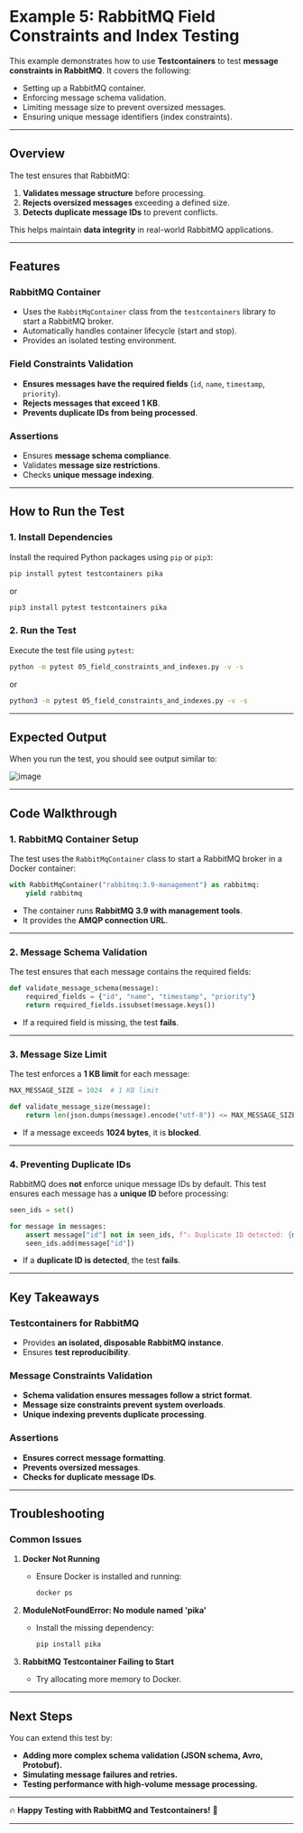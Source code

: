 # **Example 5: RabbitMQ Field Constraints and Index Testing**

This example demonstrates how to use **Testcontainers** to test **message constraints in RabbitMQ**. It covers the following:

- Setting up a RabbitMQ container.
- Enforcing message schema validation.
- Limiting message size to prevent oversized messages.
- Ensuring unique message identifiers (index constraints).

---

## **Overview**

The test ensures that RabbitMQ:
1. **Validates message structure** before processing.
2. **Rejects oversized messages** exceeding a defined size.
3. **Detects duplicate message IDs** to prevent conflicts.

This helps maintain **data integrity** in real-world RabbitMQ applications.

---

## **Features**

### **RabbitMQ Container**
- Uses the `RabbitMqContainer` class from the `testcontainers` library to start a RabbitMQ broker.
- Automatically handles container lifecycle (start and stop).
- Provides an isolated testing environment.

### **Field Constraints Validation**
- **Ensures messages have the required fields** (`id`, `name`, `timestamp`, `priority`).
- **Rejects messages that exceed 1 KB**.
- **Prevents duplicate IDs from being processed**.

### **Assertions**
- Ensures **message schema compliance**.
- Validates **message size restrictions**.
- Checks **unique message indexing**.

---

## **How to Run the Test**

### **1. Install Dependencies**
Install the required Python packages using `pip` or `pip3`:

```bash
pip install pytest testcontainers pika
```

or

```bash
pip3 install pytest testcontainers pika
```

### **2. Run the Test**
Execute the test file using `pytest`:

```bash
python -m pytest 05_field_constraints_and_indexes.py -v -s
```

or

```bash
python3 -m pytest 05_field_constraints_and_indexes.py -v -s
```

---

## **Expected Output**

When you run the test, you should see output similar to:

![image](https://github.com/user-attachments/assets/8806a24f-3cab-487a-8e45-247eccd18c7f)


---

## **Code Walkthrough**

### **1. RabbitMQ Container Setup**
The test uses the `RabbitMqContainer` class to start a RabbitMQ broker in a Docker container:

```python
with RabbitMqContainer("rabbitmq:3.9-management") as rabbitmq:
    yield rabbitmq
```

- The container runs **RabbitMQ 3.9 with management tools**.
- It provides the **AMQP connection URL**.

---

### **2. Message Schema Validation**
The test ensures that each message contains the required fields:

```python
def validate_message_schema(message):
    required_fields = {"id", "name", "timestamp", "priority"}
    return required_fields.issubset(message.keys())
```

- If a required field is missing, the test **fails**.

---

### **3. Message Size Limit**
The test enforces a **1 KB limit** for each message:

```python
MAX_MESSAGE_SIZE = 1024  # 1 KB limit

def validate_message_size(message):
    return len(json.dumps(message).encode("utf-8")) <= MAX_MESSAGE_SIZE
```

- If a message exceeds **1024 bytes**, it is **blocked**.

---

### **4. Preventing Duplicate IDs**
RabbitMQ does **not** enforce unique message IDs by default. This test ensures each message has a **unique ID** before processing:

```python
seen_ids = set()

for message in messages:
    assert message["id"] not in seen_ids, f"⚠️ Duplicate ID detected: {message['id']}"
    seen_ids.add(message["id"])
```

- If a **duplicate ID is detected**, the test **fails**.

---

## **Key Takeaways**

### **Testcontainers for RabbitMQ**
- Provides **an isolated, disposable RabbitMQ instance**.
- Ensures **test reproducibility**.

### **Message Constraints Validation**
- **Schema validation ensures messages follow a strict format**.
- **Message size constraints prevent system overloads**.
- **Unique indexing prevents duplicate processing**.

### **Assertions**
- **Ensures correct message formatting**.
- **Prevents oversized messages**.
- **Checks for duplicate message IDs**.

---

## **Troubleshooting**

### **Common Issues**

1. **Docker Not Running**  
   - Ensure Docker is installed and running:
     ```bash
     docker ps
     ```

2. **ModuleNotFoundError: No module named 'pika'**  
   - Install the missing dependency:
     ```bash
     pip install pika
     ```

3. **RabbitMQ Testcontainer Failing to Start**  
   - Try allocating more memory to Docker.

---

## **Next Steps**

You can extend this test by:
- **Adding more complex schema validation (JSON schema, Avro, Protobuf).**
- **Simulating message failures and retries.**
- **Testing performance with high-volume message processing.**

---

🔥 **Happy Testing with RabbitMQ and Testcontainers!** 🚀

---

